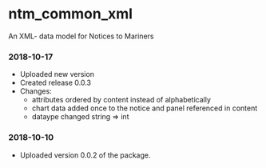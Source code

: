 # ntm_common_xml
An XML- data model for Notices to Mariners

### 2018-10-17
  * Uploaded new version
  * Created release 0.0.3
  * Changes: 
    * attributes ordered by content instead of alphabetically
    * chart data added once to the notice and panel referenced in content
    * <producingAgencyS62/> dataype changed string => int

### 2018-10-10
  * Uploaded version 0.0.2 of the package.
